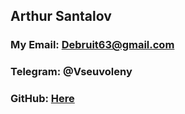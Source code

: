 ## Arthur Santalov

### My Email: Debruit63@gmail.com

### Telegram: @Vseuvoleny

### GitHub: [Here](https://github.com/Vseuvoleny)
